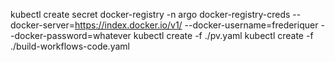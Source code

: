 kubectl create secret docker-registry -n argo docker-registry-creds --docker-server=https://index.docker.io/v1/ --docker-username=frederiquer --docker-password=whatever
kubectl create -f ./pv.yaml
kubectl create -f ./build-workflows-code.yaml

